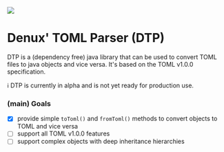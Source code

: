 [![](https://jitpack.io/v/DenuxPlays/DTP.svg)](https://jitpack.io/#DenuxPlays/DTP)
# Denux' TOML Parser (DTP) 

DTP is a (dependency free) java library that can be used to convert TOML files to java objects and vice versa. It's based on the 
TOML v1.0.0 specification.

:information_source: DTP is currently in alpha and is not yet ready for production use.

### (main) Goals
- [x] provide simple `toToml()` and `fromToml()` methods to convert objects to TOML and vice versa
- [ ] support all TOML v1.0.0 features
- [ ] support complex objects with deep inheritance hierarchies
